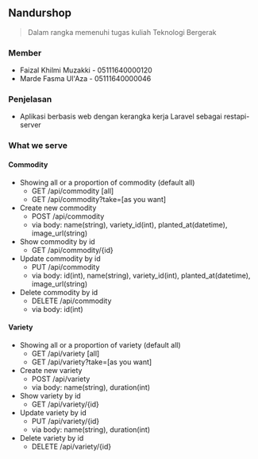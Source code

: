 ## Nandurshop

> Dalam rangka memenuhi tugas kuliah Teknologi Bergerak

### Member
- Faizal Khilmi Muzakki - 05111640000120
- Marde Fasma Ul'Aza - 05111640000046

### Penjelasan
- Aplikasi berbasis web dengan kerangka kerja Laravel sebagai restapi-server

### What we serve
#### Commodity
- Showing all or a proportion of commodity (default all)
    - GET /api/commodity [all]
    - GET /api/commodity?take=[as you want]
- Create new commodity
    - POST /api/commodity
    - via body: name(string), variety_id(int), planted_at(datetime), image_url(string)
- Show commodity by id
    - GET /api/commodity/{id}
- Update commodity by id
    - PUT /api/commodity
    - via body: id(int), name(string), variety_id(int), planted_at(datetime), image_url(string)
- Delete commodity by id
    - DELETE /api/commodity
    - via body: id(int)

#### Variety
- Showing all or a proportion of variety (default all)
    - GET /api/variety [all]
    - GET /api/variety?take=[as you want]
- Create new variety
    - POST /api/variety
    - via body: name(string), duration(int)
- Show variety by id
    - GET /api/variety/{id}
- Update variety by id
    - PUT /api/variety/{id}
    - via body: name(string), duration(int)
- Delete variety by id
    - DELETE /api/variety/{id}
